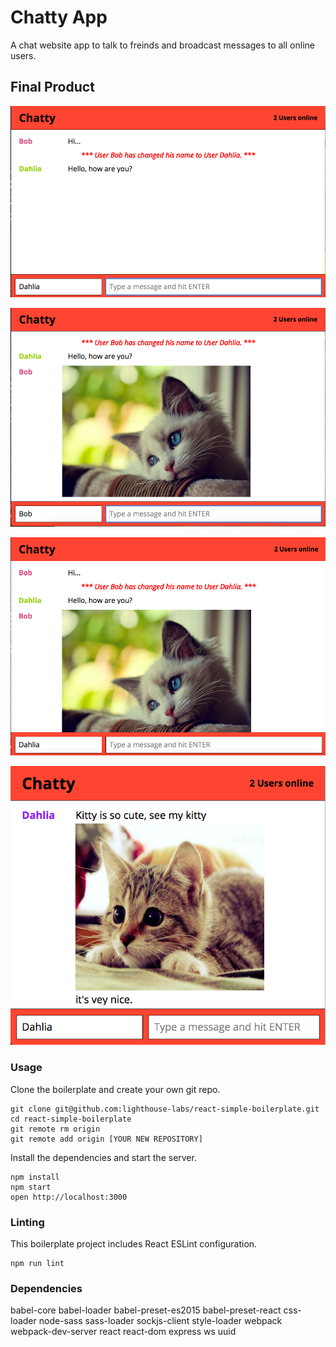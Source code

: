 Chatty App
=====================

A chat website app to talk to freinds and broadcast messages to all online users.

## Final Product

!["Screenshot of changing user name"](https://github.com/Dahlia75/chatty-app/blob/master/docs/change-name.png?raw=true)

!["Screenshot of sending image"](https://github.com/Dahlia75/chatty-app/blob/master/docs/add-image-in-text.png?raw=true)

!["Screenshot for how the image will be shown on second user browser"](https://github.com/Dahlia75/chatty-app/blob/master/docs/image-in-2nd-user.png?raw=true)

!["Screenshot of sending text with image"](https://github.com/Dahlia75/chatty-app/blob/master/docs/text-with-image.png?raw=true)

### Usage

Clone the boilerplate and create your own git repo.

```
git clone git@github.com:lighthouse-labs/react-simple-boilerplate.git
cd react-simple-boilerplate
git remote rm origin
git remote add origin [YOUR NEW REPOSITORY]
```

Install the dependencies and start the server.

```
npm install
npm start
open http://localhost:3000
```

### Linting

This boilerplate project includes React ESLint configuration.

```
npm run lint
```

### Dependencies

babel-core
babel-loader
babel-preset-es2015
babel-preset-react
css-loader
node-sass
sass-loader
sockjs-client
style-loader
webpack
webpack-dev-server
react
react-dom
express
ws
uuid
